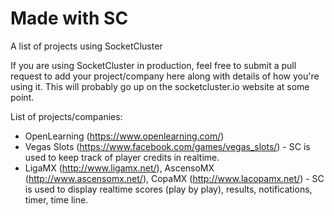 # Made with SC
A list of projects using SocketCluster

If you are using SocketCluster in production, feel free to submit a pull request to add your project/company here along with details of how you're using it.
This will probably go up on the socketcluster.io website at some point.

List of projects/companies:

- OpenLearning (https://www.openlearning.com/)
- Vegas Slots (https://www.facebook.com/games/vegas_slots/) - SC is used to keep track of player credits in realtime.
- LigaMX (http://www.ligamx.net/), AscensoMX (http://www.ascensomx.net/), CopaMX (http://www.lacopamx.net/) - SC is used to display realtime scores (play by play), results, notifications, timer, time line.
